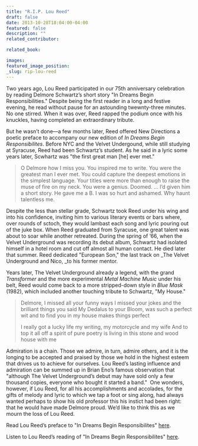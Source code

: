 ```yaml
---
title: "R.I.P. Lou Reed"
draft: false
date: 2013-10-28T18:04:00-04:00
featured: false
description: ""
related_contributor:

related_book:

images:
featured_image_position: 
_slug: rip-lou-reed
---
```


Two years ago, Lou Reed participated in our 75th anniversary celebration by reading Delmore Schwartz’s short story "In Dreams Begin Responsibilities." Despite being the first reader in a long and festive evening, he read without pause for an astounding twewnty-three minutes. No one stirred. When it was over, Reed rapped the podium once with his knuckles, having completed an extraordinary tribute.

But he wasn’t done—a few months later, Reed offered New Directions a poetic preface to accompany our new edition of _In Dreams Begin Responsibilites_. Before NYC and the Velvet Undergound, while still studying at Syracuse, Reed had been Schwartz’s student. As he said in a lyric some years later, Scwhartz was "the first great man [he] ever met."

> O Delmore how I miss you. You inspired me to write. You were the greatest man I ever met. You could capture the deepest emotions in the simplest language. Your titles were more than enough to raise the muse of fire on my neck. You were a genius. Doomed. ... I’d given him a short story. He gave me a B. I was so hurt and ashamed. Why haunt talentless me.

Despite the less than stellar grade, Schwartz took Reed under his wing and into his confidence, inviting him to various literary events or bars where, over rounds of sctoch, they would lambast each song and lyric pouring out of the juke box. When Reed graduated from Syracuse, one great talent was about to soar while another retreated. During the spring of ’66, when the Velvet Underground was recording its debut album, Schwartz had isolated himself in a hotel room and cut off almost all human contact. He died later that summer. Reed dedicated "European Son," the last track on _The Velvet Underground and Nico, _to his former mentor.

Years later, The Velvet Underground already a legend, with the grand _Transformer_ and the more experimental _Metal Machine Music_ under his belt, Reed would come back to a more stripped-down style in _Blue Mask_ (1982), which included another touching tribute to Schwartz, "My House." 

> Delmore, I missed all your funny ways
> I missed your jokes and the brilliant things you said
> My Dedalus to your Bloom, was such a perfect wit
> and to find you in my house makes things perfect
> 
> I really got a lucky life
> my writing, my motorcycle and my wife
> And to top it all off a spirit of pure poetry
> is living in this stone and wood house with me

Admiration is a chain. Those we admire, in turn, admire others, and it is the longing to be accepted and praised by those we hold in the highest esteem that drives us to achieve for ourselves. Lou Reed’s lasting influence and admiration can be summed up in Brian Eno’s famous observation that "although The Velvet Underground’s debut may have sold only a few thousand copies, everyone who bought it started a band."  One wonders, however, if Lou Reed, for all his accomplishments and accolades, for the gifts of melody and lyric to which we tap a foot or sing along, had always wanted perhaps to show his old professor this his instict had been right: that he would have made Delmore proud. We’d like to think this as we mourn the loss of Lou Reed.

Read Lou Reed’s preface to "In Dreams Begin Responsibilites" [here](http://www.poetryfoundation.org/poetrymagazine/article/244148).

Listen to Lou Reed’s reading of "In Dreams Begin Responsibilites" [here](http://www.loureed.com/news/listen-to-lou-read-in-dreams-begin-responsibilities-by-delmore-schwartz/).

